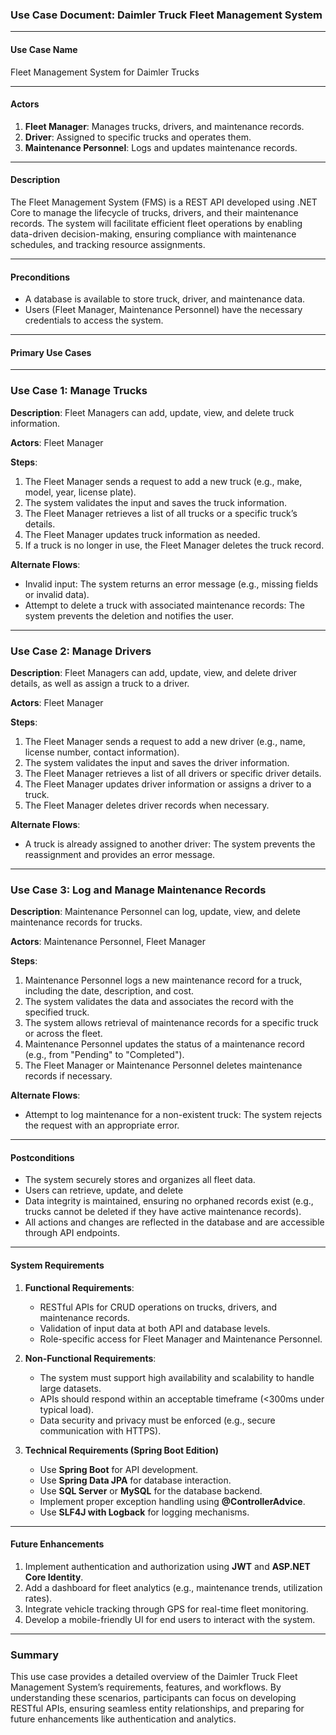 ### **Use Case Document: Daimler Truck Fleet Management System**

---

#### **Use Case Name**  
Fleet Management System for Daimler Trucks  

---

#### **Actors**  
1. **Fleet Manager**: Manages trucks, drivers, and maintenance records.  
2. **Driver**: Assigned to specific trucks and operates them.  
3. **Maintenance Personnel**: Logs and updates maintenance records.  

---

#### **Description**  
The Fleet Management System (FMS) is a REST API developed using .NET Core to manage the lifecycle of trucks, drivers, and their maintenance records. The system will facilitate efficient fleet operations by enabling data-driven decision-making, ensuring compliance with maintenance schedules, and tracking resource assignments.

---

#### **Preconditions**  
- A database is available to store truck, driver, and maintenance data.  
- Users (Fleet Manager, Maintenance Personnel) have the necessary credentials to access the system.  

---

#### **Primary Use Cases**

---

### **Use Case 1: Manage Trucks**  
**Description**: Fleet Managers can add, update, view, and delete truck information.  

**Actors**: Fleet Manager  

**Steps**:  
1. The Fleet Manager sends a request to add a new truck (e.g., make, model, year, license plate).  
2. The system validates the input and saves the truck information.  
3. The Fleet Manager retrieves a list of all trucks or a specific truck’s details.  
4. The Fleet Manager updates truck information as needed.  
5. If a truck is no longer in use, the Fleet Manager deletes the truck record.  

**Alternate Flows**:  
- Invalid input: The system returns an error message (e.g., missing fields or invalid data).  
- Attempt to delete a truck with associated maintenance records: The system prevents the deletion and notifies the user.  

---

### **Use Case 2: Manage Drivers**  
**Description**: Fleet Managers can add, update, view, and delete driver details, as well as assign a truck to a driver.  

**Actors**: Fleet Manager  

**Steps**:  
1. The Fleet Manager sends a request to add a new driver (e.g., name, license number, contact information).  
2. The system validates the input and saves the driver information.  
3. The Fleet Manager retrieves a list of all drivers or specific driver details.  
4. The Fleet Manager updates driver information or assigns a driver to a truck.  
5. The Fleet Manager deletes driver records when necessary.  

**Alternate Flows**:  
- A truck is already assigned to another driver: The system prevents the reassignment and provides an error message.  

---

### **Use Case 3: Log and Manage Maintenance Records**  
**Description**: Maintenance Personnel can log, update, view, and delete maintenance records for trucks.  

**Actors**: Maintenance Personnel, Fleet Manager  

**Steps**:  
1. Maintenance Personnel logs a new maintenance record for a truck, including the date, description, and cost.  
2. The system validates the data and associates the record with the specified truck.  
3. The system allows retrieval of maintenance records for a specific truck or across the fleet.  
4. Maintenance Personnel updates the status of a maintenance record (e.g., from "Pending" to "Completed").  
5. The Fleet Manager or Maintenance Personnel deletes maintenance records if necessary.  

**Alternate Flows**:  
- Attempt to log maintenance for a non-existent truck: The system rejects the request with an appropriate error.  

---

#### **Postconditions**  
- The system securely stores and organizes all fleet data.  
- Users can retrieve, update, and delete
- Data integrity is maintained, ensuring no orphaned records exist (e.g., trucks cannot be deleted if they have active maintenance records).  
- All actions and changes are reflected in the database and are accessible through API endpoints.

---

#### **System Requirements**  
1. **Functional Requirements**:  
   - RESTful APIs for CRUD operations on trucks, drivers, and maintenance records.  
   - Validation of input data at both API and database levels.  
   - Role-specific access for Fleet Manager and Maintenance Personnel.  
   
2. **Non-Functional Requirements**:  
   - The system must support high availability and scalability to handle large datasets.  
   - APIs should respond within an acceptable timeframe (<300ms under typical load).  
   - Data security and privacy must be enforced (e.g., secure communication with HTTPS).  

3. **Technical Requirements (Spring Boot Edition)**  
   - Use **Spring Boot** for API development.  
   - Use **Spring Data JPA** for database interaction.  
   - Use **SQL Server** or **MySQL** for the database backend.  
   - Implement proper exception handling using **@ControllerAdvice**.  
   - Use **SLF4J with Logback** for logging mechanisms.  

---

#### **Future Enhancements**  
1. Implement authentication and authorization using **JWT** and **ASP.NET Core Identity**.  
2. Add a dashboard for fleet analytics (e.g., maintenance trends, utilization rates).  
3. Integrate vehicle tracking through GPS for real-time fleet monitoring.  
4. Develop a mobile-friendly UI for end users to interact with the system.  

---

### **Summary**  
This use case provides a detailed overview of the Daimler Truck Fleet Management System’s requirements, features, and workflows. By understanding these scenarios, participants can focus on developing RESTful APIs, ensuring seamless entity relationships, and preparing for future enhancements like authentication and analytics.  

